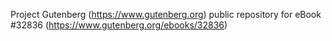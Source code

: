 Project Gutenberg (https://www.gutenberg.org) public repository for eBook #32836 (https://www.gutenberg.org/ebooks/32836)

